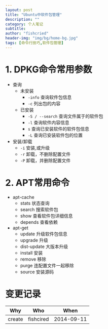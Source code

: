 ```yaml
---
layout: post
title: "Ubuntu中软件包管理"
description: ""
category: 个人笔记
subtitle:
author: "fishcried"
header-img: "img/bg/home-bg.jpg"
tags: [命令行技巧,软件包管理]
---
```


# 1. DPKG命令常用参数

- 查询
	+ 未安装
		- `-info`  查询软件包信息
		- `-c` 列出包的内容
	+ 已安装
		- `-S / --search` 查询文件属于的软件包
		- `-l` 查询软件内容信息
		- `s`  查询已安装软件的软件包信息
		- `-L` 查询已安装软件包的位置
- 安装/卸载
	- `-i` 安装,或升级
	- `-r` 卸载，不删除配置文件
	- `-P` 卸载，并删除配置文件

# 2. APT常用命令

+ apt-cache
	- stats 状态查询
	- search 搜索软件包
	- show  查看软件包详细信息
	- depends 查看依赖
+ apt-get 
	- update  升级软件包信息
	- upgrade 升级
	- dist-update 大版本升级
	- install 安装
	- remove  移除
	- purge 连配置文件一起移除
	- source 安装源码

# 变更记录

|Why | Who | When |
|----|-----|------|
|create|fishcired|2014-09-11 |
